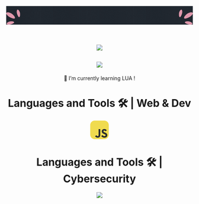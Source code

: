 <img src="Hi there Welcome.gif" />
<div align="center">
    <h1>
        <img src="https://readme-typing-svg.demolab.com?font=VT323&size=40&duration=2000&pause=1000&color=BF56F7&center=true&vCenter=true&width=435&lines=Hi+there+%F0%9F%91%8B+Welcome!;I'm+Anto%2C+nice+to+meet+you!" />
    </h1>
    <h3>
        <img src="https://readme-typing-svg.demolab.com?font=VT323&size=30&duration=2000&pause=1000&color=BF56F7&center=true&vCenter=true&multiline=true&width=470&height=105&lines=%F0%9F%91%A8%E2%80%8D%F0%9F%92%BB+cybersecurity+engineer+%F0%9F%91%A8%E2%80%8D%F0%9F%92%BB;%F0%9F%8C%90+developper+fullstack+%F0%9F%8C%90" />
    </h3>
    🌱 I’m currently learning LUA !
</div>

<div align="center">
    <h1>Languages and Tools 🛠 | Web & Dev </h1>
    <a href="https://developer.mozilla.org/en-US/docs/Web/JavaScript">
        <img src="IMGFolder/JSlogo.png" alt="javascript"/>
    </a>


<h1>Languages and Tools 🛠 | Cybersecurity </h1>
    
</div>

<div align="center">
<img src="https://github-readme-stats.vercel.app/api/top-langs/?username=AntoPAA&theme=radical&layout=compact" />
</div>
